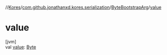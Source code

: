 //[Kores](../../../index.md)/[com.github.jonathanxd.kores.serialization](../index.md)/[ByteBootstrapArg](index.md)/[value](value.md)

# value

[jvm]\
val [value](value.md): [Byte](https://kotlinlang.org/api/latest/jvm/stdlib/kotlin/-byte/index.html)
